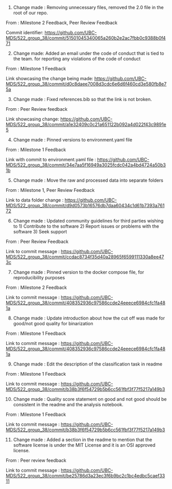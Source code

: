 1) Change made : Removing unnecessary files, removed the 2.0 file in the root of our repo.

From : Milestone 2 Feedback, Peer Review Feedback

Commit identifier: https://github.com/UBC-MDS/522_group_38/commit/51501045340065a260b2e2ac7fbb0c9388b0f471

2) Change made: Added an email under the code of conduct that is tied to the team. for reporting any violations of the code of conduct

From : Milestone 1 Feedback

Link showcasing the change being made: https://github.com/UBC-MDS/522_group_38/commit/d0c8daee7008d3cdc6e6d6f460cd3e580fb8e75a

3) Change made : Fixed references.bib so that the link is not broken.

From : Peer Review feedback

Link showcasing change: https://github.com/UBC-MDS/522_group_38/commit/a1e32409c0c21a651122b092a4d022f43c9891e5

4) Change made : Pinned versions to environment.yaml file

From : Milestone 1 Feedback 

Link with commit to environment.yaml file : https://github.com/UBC-MDS/522_group_38/commit/34e7aa5f16949a3025fcdc042a4bd4724a50b31b

5) Change made : Move the raw and processed data into separate folders

From : Milestone 1, Peer Review Feedback 

Link to data folder change : https://github.com/UBC-MDS/522_group_38/commit/d9d0573b16576db7daa60434c1d61b7393a76172

6) Change made : Updated community guidelines for third parties wishing to 1) Contribute to the software 2) Report issues or problems with the software 3) Seek support

From : Peer Review Feedback

Link to commit message : https://github.com/UBC-MDS/522_group_38/commit/ccdac8734f35d40a28965f6599111330a8ee473c

7) Change made : Pinned version to the docker compose file, for reproducibility purposes

From : Milestone 2 Feedback

Link to commit message : https://github.com/UBC-MDS/522_group_38/commit/408352936c97586ccde24eeece6984cfc1fa481a

8) Change made : Update introduction about how the cut off was made for good/not good quality for binarization

From : Milestone 1 Feedback

Link to commit message : https://github.com/UBC-MDS/522_group_38/commit/408352936c97586ccde24eeece6984cfc1fa481a

9) Change made : Edit the description of the classification task in readme

From : Milestone 1 Feedback

Link to commit message : https://github.com/UBC-MDS/522_group_38/commit/b38b3f6f54729b5b6cc561fbf3f77f5217a149b3

10) Change made : Quality score statement on good and not good should be consistent in the readme and the analysis notebook.

From : Milestone 1 Feedback

Link to commit message : https://github.com/UBC-MDS/522_group_38/commit/b38b3f6f54729b5b6cc561fbf3f77f5217a149b3

11) Change made : Added a section in the readme to mention that the software license is under the MIT License and it is an OSI approved license.

From : Peer review feedback

Link to commit message : https://github.com/UBC-MDS/522_group_38/commit/be25786d3a23ec3f6b9bc2c1bc4edbc5caef3311


   
